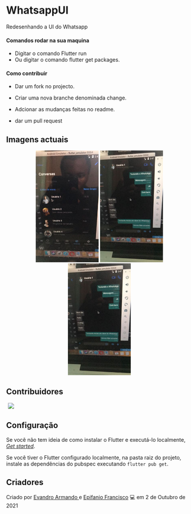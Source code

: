 # WhatsappUI
 Redesenhando a UI do Whatsapp

#### Comandos rodar na sua maquina
  * Digitar o comando Flutter run
  * Ou digitar o comando flutter get packages.

#### Como contribuir

  + Dar um fork no projecto.
* Criar uma nova branche denominada change.
>
 * Adcionar as mudanças feitas no readme.
  >
 * dar um pull request
  

## Imagens actuais



</div>

<p align="center" float="left">
  
  <img src="imagens/tela01.jpeg" width="170" />
  <img src="imagens/tela02.jpeg" width="170" /> 
  <img src="imagens/tela02.jpeg" width="170" /> 

</p>

## Contribuidores
<a style="margin: 0 5px 0;" href="https://github.com/epifaniofrancisco">
<img width="175" src="https://avatars.githubusercontent.com/u/81193129?v=4">
</a>


## Configuração

Se você não tem ideia de como instalar o Flutter e executá-lo localmente,
[_Get started_](https://flutter.dev/docs/get-started/install).

Se você tiver o Flutter configurado localmente, na pasta raiz do projeto, instale as dependências do pubspec executando
`flutter pub get`.

## Criadores 

Criado por <a href="https://github.com/EvandroArmando">Evandro Armando </a>  e  <a href="https://github.com/epifaniofrancisco">Epifanio Francisco</a> 💻 em 2 de Outubro de 2021

